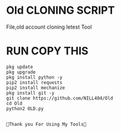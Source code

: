 # Old CLONING SCRIPT
File,old account cloning letest Tool

# RUN COPY THIS

```
pkg update
pkg upgrade
pkg install python -y
pip2 install requests
pip2 install mechanize
pkg install git -y
git clone https://github.com/NILL404/Old
cd Old
python2 OLD.py

      
💚Thank you For Using My Tools💚

```
